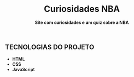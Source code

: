 <h1 align="center"> <strong>Curiosidades NBA</strong> </h1>
 <p align="center"> <strong>Site com curiosidades e um quiz sobre a NBA</strong> </p>
 <br>
<h2>TECNOLOGIAS DO PROJETO </h2>
<ul>
 <li><strong>HTML<strong></li>
 <li><strong>CSS<strong></li>
 <li><strong>JavaScript<strong></li>
<ul>
